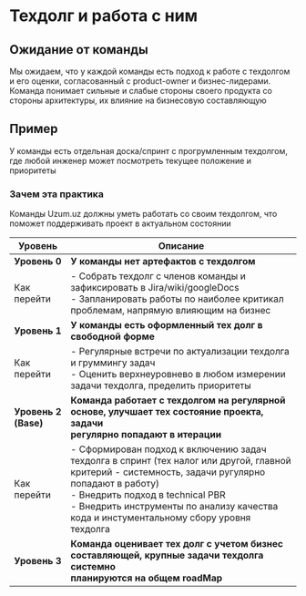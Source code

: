 # Техдолг и работа с ним

## Ожидание от команды

Мы ожидаем, что у каждой команды есть подход к работе с техдолгом и его оценки,
согласованный с product-owner и бизнес-лидерами. Команда понимает сильные и слабые стороны
своего продукта со стороны архитектуры, их влияние на бизнесовую составляющую

## Пример

У команды есть отдельная доска/спринт с прогрумленным техдолгом, где любой инженер может посмотреть
текущее положение и приоритеты

### Зачем эта практика

Команды Uzum.uz должны уметь работать со своим техдолгом, что поможет поддерживать проект в актуальном состоянии

| Уровень              | Описание                                                                                                                                                                                                                                                                               |
|----------------------|----------------------------------------------------------------------------------------------------------------------------------------------------------------------------------------------------------------------------------------------------------------------------------------|
| **Уровень 0**        | **У команды нет артефактов с техдолгом**                                                                                                                                                                                                                                               |
| Как перейти          | - Cобрать техдолг с членов команды и зафиксировать в Jira/wiki/googleDocs<br/>- Запланировать работы по наиболее критикал проблемам, напрямую влияющим на бизнес                                                                                                                       |
| **Уровень 1**        | **У команды есть оформленный тех долг в свободной форме**                                                                                                                                                                                                                              |
| Как перейти          | - Регулярные встречи по актуализации техдолга и груммингу задач<br/>- Оценить верхнеуровнево в любом измерении задачи техдолга, пределить приоритеты                                                                                                                                   |
| **Уровень 2 (Base)** | **Команда работает с техдолгом на регулярной основе, улучшает тех состояние проекта, задачи<br/>регулярно попадают в итерации**                                                                                                                                                        |
| Как перейти          | - Сформирован подход к включению задач техдолга в спринт (тех налог или другой, главной критерий - системность, задачи ругулярно попадают в работу)<br/>- Внедрить подход в technical PBR<br/>- Внедрить инструменты по анализу качества кода и инстументальному сбору уровня техдолга |
| **Уровень 3**        | **Команда оценивает тех долг с учетом бизнес составляющей, крупные задачи техдолга системно<br/>планируются на общем roadMap**                                                                                                                                                         |
